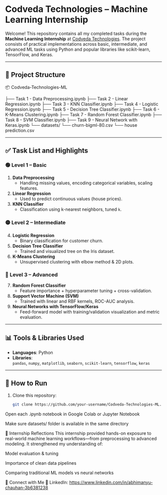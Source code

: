 # Codveda Technologies – Machine Learning Internship

Welcome! This repository contains all my completed tasks during the **Machine Learning Internship** at [Codveda Technologies](http://www.codveda.com/). The project consists of practical implementations across basic, intermediate, and advanced ML tasks using Python and popular libraries like scikit-learn, TensorFlow, and Keras.

---

## 📁 Project Structure

📦 Codveda-Technologies-ML

├── Task 1 - Data Preprocessing.ipynb
├── Task 2 - Linear Regression.ipynb
├── Task 3 - KNN Classifier.ipynb
├── Task 4 - Logistic Regression.ipynb
├── Task 5 - Decision Tree Classifier.ipynb
├── Task 6 - K-Means Clustering.ipynb
├── Task 7 - Random Forest Classifier.ipynb
├── Task 8 - SVM Classifier.ipynb
├── Task 9 - Neural Network with Keras.ipynb
└── datasets/
└── churn-bigml-80.csv
└── house prediction.csv

---

## ✅ Task List and Highlights

### 🟢 **Level 1 – Basic**
1. **Data Preprocessing**  
   - Handling missing values, encoding categorical variables, scaling features.
2. **Linear Regression**  
   - Used to predict continuous values (house prices).
3. **KNN Classifier**  
   - Classification using k-nearest neighbors, tuned `k`.

### 🟡 **Level 2 – Intermediate**
4. **Logistic Regression**  
   - Binary classification for customer churn.
5. **Decision Tree Classifier**  
   - Trained and visualized tree on the Iris dataset.
6. **K-Means Clustering**  
   - Unsupervised clustering with elbow method & 2D plots.

### 🔴 **Level 3 – Advanced**
7. **Random Forest Classifier**  
   - Feature importance + hyperparameter tuning + cross-validation.
8. **Support Vector Machine (SVM)**  
   - Trained with linear and RBF kernels, ROC-AUC analysis.
9. **Neural Networks with TensorFlow/Keras**  
   - Feed-forward model with training/validation visualization and metric evaluation.

---

## 📊 Tools & Libraries Used

- **Languages**: Python  
- **Libraries**:  
  `pandas`, `numpy`, `matplotlib`, `seaborn`, `scikit-learn`, `tensorflow`, `keras`

---

## 🚀 How to Run

1. Clone this repository:
   ```bash
   git clone https://github.com/your-username/Codveda-Technologies-ML.git
Open each .ipynb notebook in Google Colab or Jupyter Notebook

Make sure datasets/ folder is available in the same directory

📌 Internship Reflections
This internship provided hands-on exposure to real-world machine learning workflows—from preprocessing to advanced modeling. It strengthened my understanding of:

Model evaluation & tuning

Importance of clean data pipelines

Comparing traditional ML models vs neural networks

🔗 Connect with Me
💼 LinkedIn: https://www.linkedin.com/in/abhimanyu-chauhan-3b6381238
